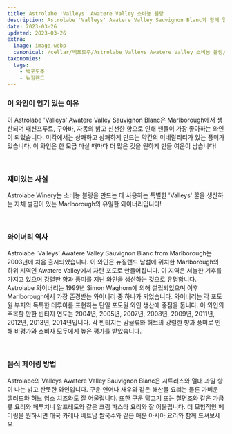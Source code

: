 ```yaml
---
title: Astrolabe 'Valleys' Awatere Valley 소비뇽 블랑
description: Astrolabe 'Valleys' Awatere Valley Sauvignon Blanc과 함께 말보로의 독특한 떼루아를 경험하십시오. 이 상쾌하고 생생한 화이트 와인은 잘 익은 핵과류, 신선한 허브, Awatere Valley의 미네랄이 가미된 복합적인 풍미 프로필을 제공합니다. 밝은 산도와 균형잡힌 여운은 해산물 요리에 곁들이거나 상쾌한 여름을 즐기기에 이상적입니다. 말보로 특유의 테루아의 독특한 표현을 즐겨보세요!
date: 2023-03-26
updated: 2023-03-26
extra:
  image: image.webp
  canonical: /cellar/백포도주/Astrolabe_Valleys_Awatere_Valley_소비뇽_블랑/index.md
taxonomies:
  tags: 
    - 백포도주
    - 뉴질랜드
---
```


### 이 와인이 인기 있는 이유

이 Astrolabe 'Valleys' Awatere Valley Sauvignon Blanc은 Marlborough에서 생산되며 패션프루트, 구아바, 자몽의 밝고 신선한 향으로 인해 팬들이 가장 좋아하는 와인이 되었습니다. 미각에서는 상쾌하고 상쾌하게 만드는 약간의 미네랄리티가 있는 풍미가 있습니다. 이 와인은 한 모금 마실 때마다 더 많은 것을 원하게 만들 여운이 남습니다!

&nbsp;  

### 재미있는 사실

Astrolabe Winery는 소비뇽 블랑을 만드는 데 사용하는 특별한 'Valleys' 꿀을 생산하는 자체 벌집이 있는 Marlborough의 유일한 와이너리입니다!

&nbsp;  

### 와이너리 역사

Astrolabe 'Valleys' Awatere Valley Sauvignon Blanc from Marlborough는 2003년에 처음 출시되었습니다. 이 와인은 뉴질랜드 남섬에 위치한 Marlborough의 하위 지역인 Awatere Valley에서 자란 포도로 만들어집니다. 이 지역은 서늘한 기후를 가지고 있으며 강렬한 향과 풍미를 지닌 와인을 생산하는 것으로 유명합니다. Astrolabe 와이너리는 1999년 Simon Waghorn에 의해 설립되었으며 이후 Marlborough에서 가장 존경받는 와이너리 중 하나가 되었습니다. 와이너리는 각 포도원 부지의 독특한 테루아를 표현하는 단일 포도원 와인 생산에 중점을 둡니다. 이 와인의 주목할 만한 빈티지 연도는 2004년, 2005년, 2007년, 2008년, 2009년, 2011년, 2012년, 2013년, 2014년입니다. 각 빈티지는 감귤류와 허브의 강렬한 향과 풍미로 인해 비평가와 소비자 모두에게 높은 평가를 받았습니다.

&nbsp;  

### 음식 페어링 방법

Astrolabe의 Valleys Awatere Valley Sauvignon Blanc은 시트러스와 열대 과일 향이 나는 밝고 산뜻한 와인입니다. 구운 연어나 새우와 같은 해산물 요리는 물론 가벼운 샐러드와 허브 염소 치즈와도 잘 어울립니다. 또한 구운 닭고기 또는 칠면조와 같은 가금류 요리와 페투치니 알프레도와 같은 크림 파스타 요리와 잘 어울립니다. 더 모험적인 페어링을 원하시면 태국 카레나 베트남 쌀국수와 같은 매운 아시아 요리와 함께 드셔보세요.

&nbsp;  
